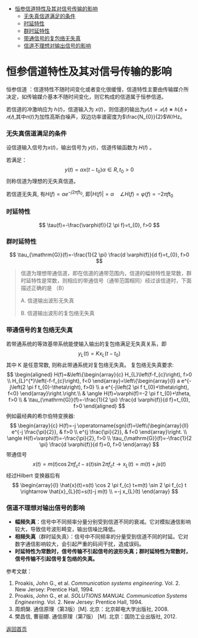 - [恒参信道特性及其对信号传输的影响](#恒参信道特性及其对信号传输的影响)
    - [无失真信道满足的条件](#无失真信道满足的条件)
    - [时延特性](#时延特性)
    - [群时延特性](#群时延特性)
    - [带通信号的复包络无失真](#带通信号的复包络无失真)
    - [信道不理想对输出信号的影响](#信道不理想对输出信号的影响)



# 恒参信道特性及其对信号传输的影响

恒参信道 ：信道特性不随时间变化或者变化很缓慢，信道特性主要由传输媒介所决定，如传输媒介基本不随时间变化，则它构成的信道属于恒参信道。

若信道的冲激响应为 ℎ(𝑡)，信道输入为 𝑥(𝑡)，则信道的输出为$𝑦(𝑡)=𝑥(𝑡)∗ℎ(𝑡)+𝑛(𝑡)$,其中𝑛(𝑡)为加性高斯白噪声，双边功率谱密度为$\frac{N_{0}}{2}$W/Hz。

### 无失真信道满足的条件

设信道输入信号为𝑥(𝑡)，输出信号为 𝑦(𝑡)，信道传输函数为 𝐻(𝑓) 。

若满足：
$$
y(t)=\alpha x\left(t-t_{0}\right)  \alpha \in R, t_{0}>0
$$
则称信道为理想的无失真信道。

若信道无失真, 有$H(f)=\alpha e^{-j 2 \pi f t_{0}}$, 即$|H(f)|=\alpha \quad \angle H(f)=\varphi(f)=-2 \pi f t_{0}$

### 时延特性

$$
\tau(f)=-\frac{\varphi(f)}{2 \pi f}=t_{0}, f>0
$$

### 群时延特性

$$
\tau_{\mathrm{G}}(f)=-\frac{1}{2 \pi} \frac{d \varphi(f)}{d f}=t_{0}, f>0
$$

> 信道为理想带通信道，即在信道的通带范围内，信道的幅频特性是常数，群时延特性是常数，则相应的带通信号（通带范围相同）经过该信道时，下面描述正确的是 （B）
>
> A. 信道输出波形无失真
>
> B. 信道输出波形的复包络无失真



### 带通信号的复包络无失真

若带通系统的等效基带系统能使输入输出的复包络满足无失真关系，即
$$
y_{L}(t)=K x_{L}\left(t-t_{0}\right)
$$
其中  K  是任意常数, 则称此带通系统对复包络无失真。 复包络无失真要求:
$$
\begin{aligned}
H(f)=&\left\{\begin{array}{c}
H_{L}\left(f-f_{c}\right), f>0 \\
H_{L}^{*}\left(-f-f_{c}\right), f<0
\end{array}=\left\{\begin{array}{l}
a e^{-j\left(2 \pi f t_{0}-\theta\right), f>0} \\
a e^{-j\left(2 \pi f t_{0}+\theta\right), f<0}
\end{array}\right.\right.\\
& \angle H(f)=\varphi(f)=-2 \pi f t_{0}+\theta, f>0 \\
& \tau_{\mathrm{G}}(f)=-\frac{1}{2 \pi} \frac{d \varphi(f)}{d f}=t_{0}, f>0
\end{aligned}
$$
例如最经典的希尔伯特变换器:
$$
\begin{array}{c}
H(f)=-j \operatorname{sgn}(f)=\left\{\begin{array}{ll}
e^{-j \frac{\pi}{2}}, & f>0 \\
e^{j \frac{\pi}{2}}, & f<0
\end{array}\right. \\
\angle H(f)=\varphi(f)=-\frac{\pi}{2}, f>0 \\
\tau_{\mathrm{G}}(f)=-\frac{1}{2 \pi} \frac{d \varphi(f)}{d f}=0, f>0
\end{array}
$$
带通信号
$$
x(t)=m(t) \cos 2 \pi f_{c} t-s(t) \sin 2 \pi f_{c} t \rightarrow x_{L}(t)=m(t)+j s(t)
$$
经过Hilbert 变换器后有
$$
\begin{array}{l}
\hat{x}(t)=s(t) \cos 2 \pi f_{c} t+m(t) \sin 2 \pi f_{c} t \rightarrow \hat{x}_{L}(t)=s(t)-j m(t) \\
=-j x_{L}(t)
\end{array}
$$

### 信道不理想对输出信号的影响

+ **幅频失真**：信号中不同频率分量分别受到信道不同的衰减。它对模拟通信影响较大，导致信号波形畸变，输出信噪比降低。
+ **相频失真**（群时延失真）：信号中不同频率的分量受到信道不同的时延。它对数字通信影响较大，会引起严重的码间干扰，造成误码。
+ **时延特性为常数时，信号传输不引起信号的波形失真；群时延特性为常数时，信号传输不引起信号复包络的失真。**



参考文献：

1. Proakis, John G., et al. *Communication systems engineering*. Vol. 2. New Jersey: Prentice Hall, 1994.
2. Proakis, John G., et al. *SOLUTIONS MANUAL Communication Systems Engineering*. Vol. 2. New Jersey: Prentice Hall, 1994.
3. 周炯槃. 通信原理（第3版）[M\]. 北京：北京邮电大学出版社, 2008.
4. 樊昌信, 曹丽娜. 通信原理（第7版） [M\]. 北京：国防工业出版社, 2012.



[返回首页](https://github.com/timerring/information-theory)